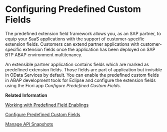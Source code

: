 <!-- loioa7994b1bc2064c678b8efeb0afddd56e -->

# Configuring Predefined Custom Fields

The predefined extension field framework allows you, as an SAP partner, to equip your SaaS applications with the support of customer-specific extension fields. Customers can extend partner applications with customer-specific extension fields once the application has been deployed on SAP BTP ABAP environment multitenancy.

An extensible partner application contains fields which are marked as predefined extension fields. Those fields are part of application but invisible in OData Services by default. You can enable the predefined custom fields in ABAP development tools for Eclipse and configure the extension fields using the Fiori app *Configure Predefined Custom Fields*.

**Related Information**  


[Working with Predefined Field Enablings](https://help.sap.com/docs/btp/sap-abap-development-user-guide/cloud-working-with-predefined-field-enablings?version=Cloud)

[Configure Predefined Custom Fields](../50-administration-and-ops/configure-predefined-custom-fields-0eaa01c.md)

[Manage API Snapshots](../50-administration-and-ops/manage-api-snapshots-8dda6b6.md)

